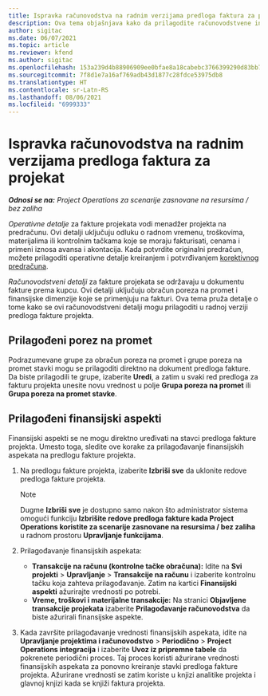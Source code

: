 ```yaml
---
title: Ispravka računovodstva na radnim verzijama predloga faktura za projekat
description: Ova tema objašnjava kako da prilagodite računovodstvene informacije u radnoj verziji predloga fakture.
author: sigitac
ms.date: 06/07/2021
ms.topic: article
ms.reviewer: kfend
ms.author: sigitac
ms.openlocfilehash: 153a239d4b88906909ee0bfae8a18cabebc3766399290d83bb79f5d6375a942c
ms.sourcegitcommit: 7f8d1e7a16af769adb43d1877c28fdce53975db8
ms.translationtype: HT
ms.contentlocale: sr-Latn-RS
ms.lasthandoff: 08/06/2021
ms.locfileid: "6999333"
---
```

# <a name="correct-the-accounting-on-draft-project-invoice-proposals"></a>Ispravka računovodstva na radnim verzijama predloga faktura za projekat

_**Odnosi se na:** Project Operations za scenarije zasnovane na resursima / bez zaliha_

*Operativne detalje* za fakture projekata vodi menadžer projekta na predračunu. Ovi detalji uključuju odluku o radnom vremenu, troškovima, materijalima ili kontrolnim tačkama koje se moraju fakturisati, cenama i primeni iznosa avansa i akontacija. Kada potvrdite originalni predračun, možete prilagoditi operativne detalje kreiranjem i potvrđivanjem [korektivnog predračuna](../proforma-invoicing/corrective-invoices.md).

*Računovodstveni detalji* za fakture projekata se održavaju u dokumentu fakture prema kupcu. Ovi detalji uključuju obračun poreza na promet i finansijske dimenzije koje se primenjuju na fakturi. Ova tema pruža detalje o tome kako se ovi računovodstveni detalji mogu prilagoditi u radnoj verziji predloga fakture projekta.

## <a name="adjust-sales-tax"></a>Prilagođeni porez na promet

Podrazumevane grupe za obračun poreza na promet i grupe poreza na promet stavki mogu se prilagoditi direktno na dokument predloga fakture. Da biste prilagodili te grupe, izaberite **Uredi**, a zatim u svaki red predloga za fakturu projekta unesite novu vrednost u polje **Grupa poreza na promet** ili **Grupa poreza na promet stavke**.

## <a name="adjust-financial-dimensions"></a>Prilagođeni finansijski aspekti

Finansijski aspekti se ne mogu direktno uređivati na stavci predloga fakture projekta. Umesto toga, sledite ove korake za prilagođavanje finansijskih aspekata na predlogu fakture projekta.

1. Na predlogu fakture projekta, izaberite **Izbriši sve** da uklonite redove predloga fakture projekta.

    > [!NOTE]
    > Dugme **Izbriši sve** je dostupno samo nakon što administrator sistema omogući funkciju **Izbrišite redove predloga fakture kada Project Operations koristite za scenarije zasnovane na resursima / bez zaliha** u radnom prostoru **Upravljanje funkcijama**.

2. Prilagođavanje finansijskih aspekata:

    - **Transakcije na računu (kontrolne tačke obračuna):** Idite na **Svi projekti** \> **Upravljanje** \> **Transakcije na računu** i izaberite kontrolnu tačku koja zahteva prilagođavanje. Zatim na kartici **Finansijski aspekti** ažurirajte vrednosti po potrebi.
    - **Vreme, troškovi i materijalne transakcije:** Na stranici **Objavljene transakcije projekata** izaberite **Prilagođavanje računovodstva** da biste ažurirali finansijske aspekte.

3. Kada završite prilagođavanje vrednosti finansijskih aspekata, idite na **Upravljanje projektima i računovodstvo** \> **Periodično** \> **Project Operations integracija** i izaberite **Uvoz iz pripremne tabele** da pokrenete periodični proces. Taj proces koristi ažurirane vrednosti finansijskih aspekata za ponovno kreiranje stavki predloga fakture projekta. Ažurirane vrednosti se zatim koriste u knjizi analitike projekta i glavnoj knjizi kada se knjiži faktura projekta.
